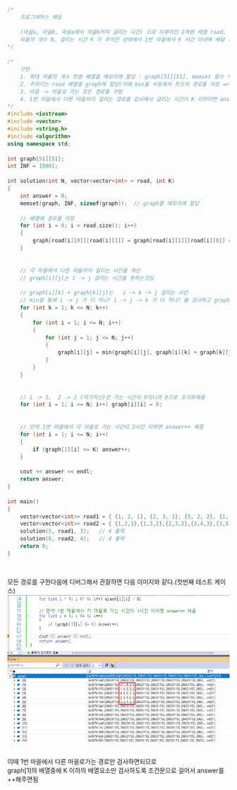 ```C++
/*
    프로그래머스 배달

    (마을a, 마을b, 마을a에서 마을b까지 걸리는 시간) 으로 이루어진 2차원 배열 road,
    마을의 개수 N, 걸리는 시간 K 가 주어진 상태에서 1번 마을에서 K 시간 이내에 배달 가능한 마을의 개수를 구하는 문제
*/

/*
    구현
    1. 최대 마을의 개수 만큼 배열을 메모리에 할당 : graph[51][51], memset 함수 사용
    2. 주어지는 road 배열을 graph에 할당(이때 min을 사용해서 최소의 경로를 저장 => 예를들어 1 -> 2 로 가는 경로가 여러개 있을경우)
    3. 마을 -> 마을로 가는 모든 경로를 구함
    4. 1번 마을에서 다른 마을까지 걸리는 경로를 검사해서 걸리는 시간이 K 이하이면 answer를 ++해서 반환
*/
#include <iostream>
#include <vector>
#include <string.h>
#include <algorithm>
using namespace std;

int graph[51][51];
int INF = 10001;

int solution(int N, vector<vector<int> > road, int K)
{
    int answer = 0;
    memset(graph, INF, sizeof(graph));  // graph를 메모리에 할당

    // 배열에 경로를 저장
    for (int i = 0; i < road.size(); i++)
    {
        graph[road[i][0]][road[i][1]] = graph[road[i][1]][road[i][0]] = min(graph[road[i][0]][road[i][1]], road[i][2]);
    }


    // 각 마을에서 다른 마을까지 걸리는 시간을 계산
    // graph[i][j]는 i -> j 걸리는 시간을 뜻하는것임
     
    // graph[i][k] + graph[k][j]는   i -> k -> j 걸리는 시간
    // min을 통해 i -> j 가 더 적니? i -> j -> k 가 더 적니? 를 검사하고 graph[i][j] 에 저장함
    for (int k = 1; k <= N; k++)
    {
        for (int i = 1; i <= N; i++)
        {
            for (int j = 1; j <= N; j++)
            {
                graph[i][j] = min(graph[i][j], graph[i][k] + graph[k][j]);
            }
        }
    }


    // 1 -> 1,  2 -> 2 (자기자신)은 가는 시간이 0이니까 0으로 초기화해줌
    for (int i = 1; i <= N; i++) graph[i][i] = 0;


    // 만약 1번 마을에서 각 마을로 가는 시간이 3시간 이하면 answer++ 해줌
    for (int i = 1; i <= N; i++)
    {
        if (graph[1][i] <= K) answer++;
    }

    cout << answer << endl;
    return answer;
}

int main()
{
    vector<vector<int>> road1 = { {1, 2, 1}, {2, 3, 3}, {5, 2, 2}, {1, 4, 2}, {5, 3, 1}, {5, 4, 2} };
    vector<vector<int>> road2 = { {1,2,1},{1,3,2},{2,3,2},{3,4,3},{3,5,2},{3,5,3},{5,6,1} };
    solution(5, road1, 3);   // 4 출력
    solution(6, road2, 4);   // 4 출력
    return 0;
}
```

<br>

모든 경로를 구한다음에 디버그해서 관찰하면 다음 이미지와 같다.(첫번째 테스트 케이스)
![모든 경로 구했을때 배열](https://github.com/jacksimuse/IoT_Study/blob/main/c%2B%2B/0621/%EC%84%9C%EB%8F%99%EC%9A%B0/%EB%AA%A8%EB%93%A0%20%EA%B2%BD%EB%A1%9C%EB%A5%BC%20%EA%B5%AC%ED%96%88%EC%9D%84%EB%95%8C%20%EB%B0%B0%EC%97%B4.png)

<br>
이때 1번 마을에서 다른 마을로가는 경로만 검사하면되므로  <br>
graph[1]의 배열중에 K 이하의 배열요소만 검사하도록 조건문으로 걸어서 answer를 ++해주면됨 <br>

